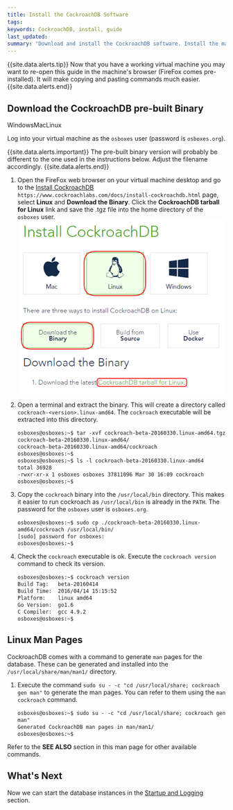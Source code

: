 ```yaml
---
title: Install the CockroachDB Software
tags: 
keywords: CockroachDB, install, guide
last_updated: 
summary: "Download and install the CockroachDB software. Install the man pages for easy reference."
---
```


{{site.data.alerts.tip}}
Now that you have a working virtual machine you may want to re-open this guide in the machine's browser (FireFox comes pre-installed). It will make copying and pasting commands much easier.
{{site.data.alerts.end}}

## Download the CockroachDB pre-built Binary
<span class="label label-info">Windows</span><span class="label label-success">Mac</span><span class="label label-warning">Linux</span>

Log into your virtual machine as the `osboxes` user (password is `osboxes.org`).

{{site.data.alerts.important}}
The pre-built binary version will probably be different to the one used in the instructions below. Adjust the filename accordingly.
{{site.data.alerts.end}}

1. Open the FireFox web browser on your virtual machine desktop and go to the [Install CockroachDB](https://www.cockroachlabs.com/docs/install-cockroachdb.html) `https://www.cockroachlabs.com/docs/install-cockroachdb.html` page, select **Linux** and **Download the Binary**. Click the **CockroachDB tarball for Linux** link and save the .tgz file into the home directory of the `osboxes` user.
![Download CockroachDB](images/Download_CockroachDB.png)

2. Open a terminal and extract the binary. This will create a directory called `cockroach-<version>.linux-amd64`. The `cockroach` executable will be extracted into this directory.

   ```Shell
   osboxes@osboxes:~$ tar -xvf cockroach-beta-20160330.linux-amd64.tgz 
   cockroach-beta-20160330.linux-amd64/
   cockroach-beta-20160330.linux-amd64/cockroach
   osboxes@osboxes:~$
   osboxes@osboxes:~$ ls -l cockroach-beta-20160330.linux-amd64
   total 36928
   -rwxr-xr-x 1 osboxes osboxes 37811096 Mar 30 16:09 cockroach
   osboxes@osboxes:~$ 
   ```

3. Copy the `cockroach` binary into the `/usr/local/bin` directory. This makes it easier to run cockroach as `/usr/local/bin` is already in the `PATH`. The password for the `osboxes` user is `osboxes.org`.

   ```Shell
   osboxes@osboxes:~$ sudo cp ./cockroach-beta-20160330.linux-amd64/cockroach /usr/local/bin/
   [sudo] password for osboxes: 
   osboxes@osboxes:~$ 
   ```

4. Check the `cockroach` executable is ok. Execute the `cockroach version` command to check its version.

   ```Shell
   osboxes@osboxes:~$ cockroach version
   Build Tag:   beta-20160414
   Build Time:  2016/04/14 15:15:52
   Platform:    linux amd64
   Go Version:  go1.6
   C Compiler:  gcc 4.9.2
   osboxes@osboxes:~$ 
   ```


## Linux Man Pages

CockroachDB comes with a command to generate `man` pages for the database. These can be generated and installed into the `/usr/local/share/man/man1/` directory.

1. Execute the command `sudo su - -c "cd /usr/local/share; cockroach gen man"` to generate the man pages. You can refer to them using the `man cockroach` command.

   ```Shell
   osboxes@osboxes:~$ sudo su - -c "cd /usr/local/share; cockroach gen man"
   Generated CockroachDB man pages in man/man1/
   osboxes@osboxes:~$ 
   ```

Refer to the **SEE ALSO** section in this man page for other available commands.


## What's Next

Now we can start the database instances in the [Startup and Logging](cockroach-vb-single_db_startup_and_logging) section.

